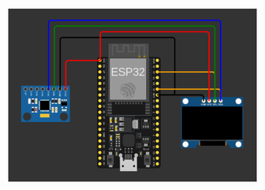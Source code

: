 ![Imagem do Sistema](https://github.com/welson-rodrigues/receber-dados-imagem/blob/main/imagem.png)
